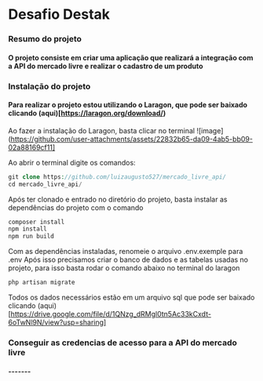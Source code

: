 Desafio Destak
==============

### Resumo do projeto

#### O projeto consiste em criar uma aplicação que realizará a integração com a API do mercado livre e realizar o cadastro de um produto

### Instalação do projeto

#### Para realizar o projeto estou utilizando o Laragon, que pode ser baixado clicando (aqui)[https://laragon.org/download/)
Ao fazer a instalação do Laragon, basta clicar no terminal
![image](https://github.com/user-attachments/assets/22832b65-da09-4ab5-bb09-02a88169cf11]

Ao abrir o terminal digite os comandos:
~~~php
git clone https://github.com/luizaugusto527/mercado_livre_api/
cd mercado_livre_api/
~~~
Após ter clonado e entrado no diretório do projeto, basta instalar as dependências do projeto com o comando

~~~php
composer install
npm install
npm run build

~~~
Com as dependências instaladas, renomeie o arquivo .env.exemple para .env
Após isso precisamos criar o banco de dados e as tabelas usadas no projeto, para isso basta rodar o comando abaixo no terminal do laragon
~~~php
php artisan migrate

~~~

Todos os dados necessários estão em um arquivo sql que pode ser baixado clicando (aqui)[https://drive.google.com/file/d/1QNzg_dRMgl0tn5Ac33kCxdt-6oTwNl9N/view?usp=sharing]

### Conseguir as credencias de acesso para a API do mercado livre

#### \-------
